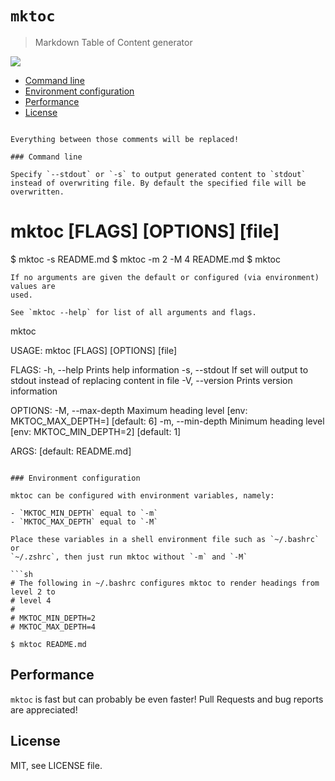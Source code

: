 # `mktoc`
> Markdown Table of Content generator

![](https://github.com/kevingimbel/mktoc/workflows/Clippy%20check/badge.svg)

<!-- BEGIN mktoc -->
  - [Command line](#command-line)
  - [Environment configuration](#environment-configuration)
- [Performance](#performance)
- [License](#license)
<!-- END mktoc -->
```

Everything between those comments will be replaced!

### Command line

Specify `--stdout` or `-s` to output generated content to `stdout` instead of overwriting file. By default the specified file will be overwritten.

```
# mktoc [FLAGS] [OPTIONS] [file] 
$ mktoc -s README.md
$ mktoc -m 2 -M 4 README.md
$ mktoc
```
If no arguments are given the default or configured (via environment) values are
used. 

See `mktoc --help` for list of all arguments and flags.

```
mktoc

USAGE:
mktoc [FLAGS] [OPTIONS] [file]

FLAGS:
-h, --help       Prints help information
-s, --stdout     If set will output to stdout instead of replacing content in file
-V, --version    Prints version information

OPTIONS:
-M, --max-depth <max-depth>    Maximum heading level [env: MKTOC_MAX_DEPTH=]  [default: 6]
-m, --min-depth <min-depth>    Minimum heading level [env: MKTOC_MIN_DEPTH=2]  [default: 1]

ARGS:
<file>     [default: README.md]
```

### Environment configuration

mktoc can be configured with environment variables, namely:

- `MKTOC_MIN_DEPTH` equal to `-m`
- `MKTOC_MAX_DEPTH` equal to `-M`

Place these variables in a shell environment file such as `~/.bashrc` or
`~/.zshrc`, then just run mktoc without `-m` and `-M`

```sh
# The following in ~/.bashrc configures mktoc to render headings from level 2 to
# level 4
# 
# MKTOC_MIN_DEPTH=2
# MKTOC_MAX_DEPTH=4

$ mktoc README.md
```

## Performance

`mktoc` is fast but can probably be even faster! Pull Requests and bug reports are appreciated!

## License

MIT, see LICENSE file.
